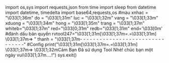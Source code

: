 import os,sys
import requests,json
from time import sleep
from datetime import datetime, timedelta
import base64,requests,os
#màu
xnhac = "\033[1;36m"
do = "\033[1;31m"
luc = "\033[1;32m"
vang = "\033[1;33m"
xduong = "\033[1;34m"
hong = "\033[1;35m"
trang = "\033[1;37m"
whiteb="\033[1;37m"
red="\033[0;31m"
redb="\033[1;31m"
end='\033[0m'
#đánh dấu bản quyền
rvtool247="\033[1;31m[\033[1;37m=.=\033[1;31m] \033[1;37m=>  "
thanh = "\033[1;37m- - - - - - - - - - - - - - - - - - - - - - - - - - - - - - - -"
#Config
print("\033[1;31m[\033[1;37m=.=\033[1;31m] \033[1;37m=> \033[1;32mCảm Bạn Đã sử dụng Tool Nhé! chúc bạn một ngày vui\033[1;37m....!")
sys.exit()
